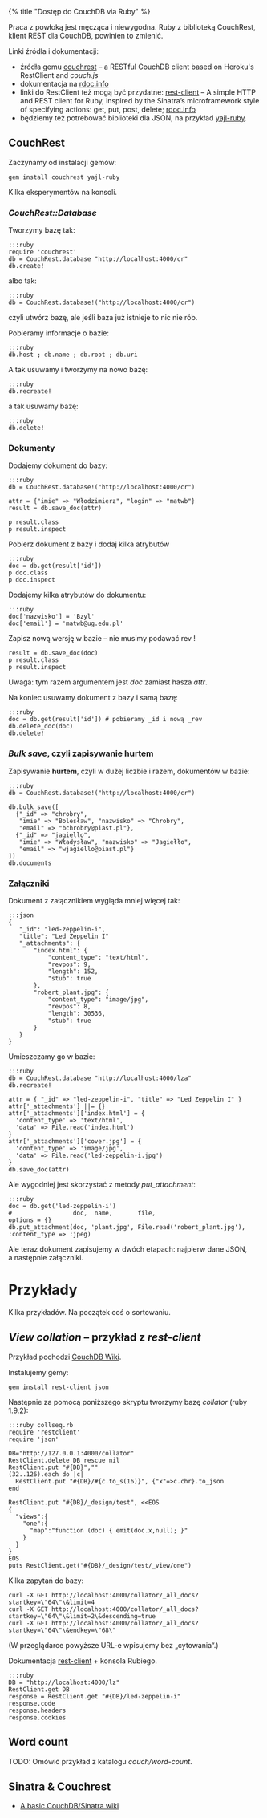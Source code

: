 {% title "Dostęp do CouchDB via Ruby" %}

Praca z powłoką jest męcząca i niewygodna. Ruby z biblioteką
CouchRest, klient REST dla CouchDB, powinien to zmienić.

Linki źródła i dokumentacji:

* źródła gemu [couchrest](http://github.com/couchrest/couchrest) –
  a RESTful CouchDB client based on Heroku's RestClient and *couch.js*
* dokumentacja na [rdoc.info](http://rdoc.info/projects/couchrest/couchrest)
* linki do RestClient też mogą być przydatne:
  [rest-client](http://github.com/archiloque/rest-client) –
  A simple HTTP and REST client for Ruby, inspired by the Sinatra’s
  microframework style of specifying actions: get, put, post, delete;
  [rdoc.info](http://rdoc.info/projects/archiloque/rest-client)
* będziemy też potrebować biblioteki dla JSON, na przykład
  [yajl-ruby](https://github.com/brianmario/yajl-ruby).


## CouchRest

Zaczynamy od instalacji gemów:

    gem install couchrest yajl-ruby

Kilka eksperymentów na konsoli.


### *CouchRest::Database*

Tworzymy bazę tak:

    :::ruby
    require 'couchrest'
    db = CouchRest.database "http://localhost:4000/cr"
    db.create!

albo tak:

    :::ruby
    db = CouchRest.database!("http://localhost:4000/cr")

czyli utwórz bazę, ale jeśli baza już istnieje to nic nie rób.

Pobieramy informacje o bazie:

    :::ruby
    db.host ; db.name ; db.root ; db.uri

A tak usuwamy i tworzymy na nowo bazę:

    :::ruby
    db.recreate!

a tak usuwamy bazę:

    :::ruby
    db.delete!

### Dokumenty

Dodajemy dokument do bazy:

    :::ruby
    db = CouchRest.database!("http://localhost:4000/cr")

    attr = {"imie" => "Włodzimierz", "login" => "matwb"}
    result = db.save_doc(attr)

    p result.class
    p result.inspect

Pobierz dokument z bazy i dodaj kilka atrybutów

    :::ruby
    doc = db.get(result['id'])
    p doc.class
    p doc.inspect

Dodajemy kilka atrybutów do dokumentu:

    :::ruby
    doc['nazwisko'] = 'Bzyl'
    doc['email'] = 'matwb@ug.edu.pl'

Zapisz nową wersję w bazie – nie musimy podawać rev !

    result = db.save_doc(doc)
    p result.class
    p result.inspect

Uwaga: tym razem argumentem jest *doc* zamiast hasza *attr*.

Na koniec usuwamy dokument z bazy i samą bazę:

    :::ruby
    doc = db.get(result['id']) # pobieramy _id i nową _rev
    db.delete_doc(doc)
    db.delete!


### *Bulk save*, czyli zapisywanie hurtem

Zapisywanie **hurtem**, czyli w dużej liczbie i razem, dokumentów w bazie:

    :::ruby
    db = CouchRest.database!("http://localhost:4000/cr")

    db.bulk_save([
      {"_id" => "chrobry",
       "imie" => "Bolesław", "nazwisko" => "Chrobry",
       "email" => "bchrobry@piast.pl"},
      {"_id" => "jagiello",
       "imie" => "Władysław", "nazwisko" => "Jagiełło",
       "email" => "wjagiello@piast.pl"}
    ])
    db.documents


### Załączniki

Dokument z załącznikiem wygląda mniej więcej tak:

    :::json
    {
       "_id": "led-zeppelin-i",
       "title": "Led Zeppelin I"
       "_attachments": {
           "index.html": {
               "content_type": "text/html",
               "revpos": 9,
               "length": 152,
               "stub": true
           },
           "robert_plant.jpg": {
               "content_type": "image/jpg",
               "revpos": 8,
               "length": 30536,
               "stub": true
           }
       }
    }

Umieszczamy go w bazie:

    :::ruby
    db = CouchRest.database "http://localhost:4000/lza"
    db.recreate!

    attr = { "_id" => "led-zeppelin-i", "title" => "Led Zeppelin I" }
    attr['_attachments'] ||= {}
    attr['_attachments']['index.html'] = {
      'content_type' => 'text/html',
      'data' => File.read('index.html')
    }
    attr['_attachments']['cover.jpg'] = {
      'content_type' => 'image/jpg',
      'data' => File.read('led-zeppelin-i.jpg')
    }
    db.save_doc(attr)

Ale wygodniej jest skorzystać z metody *put_attachment*:

    :::ruby
    doc = db.get('led-zeppelin-i')
    #                 doc,  name,       file,                          options = {}
    db.put_attachment(doc, 'plant.jpg', File.read('robert_plant.jpg'), :content_type => :jpeg)

Ale teraz dokument zapisujemy w dwóch etapach: najpierw dane JSON,
a następnie załączniki.


# Przykłady

Kilka przykładów. Na początek coś o sortowaniu.


## *View collation* – przykład z *rest-client*

Przykład pochodzi [CouchDB Wiki](http://wiki.apache.org/couchdb/View_collation).

Instalujemy gemy:

    gem install rest-client json

Następnie za pomocą poniższego skryptu tworzymy bazę *collator* (ruby 1.9.2):

    :::ruby collseq.rb
    require 'restclient'
    require 'json'

    DB="http://127.0.0.1:4000/collator"
    RestClient.delete DB rescue nil
    RestClient.put "#{DB}",""
    (32..126).each do |c|
      RestClient.put "#{DB}/#{c.to_s(16)}", {"x"=>c.chr}.to_json
    end

    RestClient.put "#{DB}/_design/test", <<EOS
    {
      "views":{
        "one":{
          "map":"function (doc) { emit(doc.x,null); }"
        }
      }
    }
    EOS
    puts RestClient.get("#{DB}/_design/test/_view/one")

Kilka zapytań do bazy:

    curl -X GET http://localhost:4000/collator/_all_docs?startkey=\"64\"\&limit=4
    curl -X GET http://localhost:4000/collator/_all_docs?startkey=\"64\"\&limit=2\&descending=true
    curl -X GET http://localhost:4000/collator/_all_docs?startkey=\"64\"\&endkey=\"68\"

(W przeglądarce powyższe URL-e wpisujemy bez „cytowania“.)

Dokumentacja [rest-client](https://github.com/archiloque/rest-client) + konsola Rubiego.

    :::ruby
    DB = "http://localhost:4000/lz"
    RestClient.get DB
    response = RestClient.get "#{DB}/led-zeppelin-i"
    response.code
    response.headers
    response.cookies


## Word count

TODO: Omówić przykład z katalogu *couch/word-count*.


## Sinatra & Couchrest

* [A basic CouchDB/Sinatra wiki](http://github.com/benatkin/weaky)
